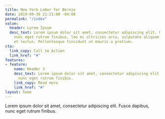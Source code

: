 ```yaml
---
title: New York Labor for Bernie
date: 2019-09-30 21:21:00 -04:00
permalink: "/index"
value:
  header: Lorem Ipsum
  desc_text: Lorem ipsum dolor sit amet, consectetur adipiscing elit. Fusce dapibus,
    nunc eget rutrum finibus, leo mi ultricies arcu, vulputate aliquam sapien elit
    et lectus. Pellentesque tincidunt ut mauris a pretium.
cta:
  link_copy: Call to Action
  link_href: "#"
features:
- feature:
    name: Header 3
    desc_text: Lorem ipsum dolor sit amet, consectetur adipiscing elit. Fusce dapibus,
      nunc eget rutrum finibus.
    link_copy: Read more
    link_href: "#"
layout: home
---
```


Lorem ipsum dolor sit amet, consectetur adipiscing elit. Fusce dapibus, nunc eget rutrum finibus.
